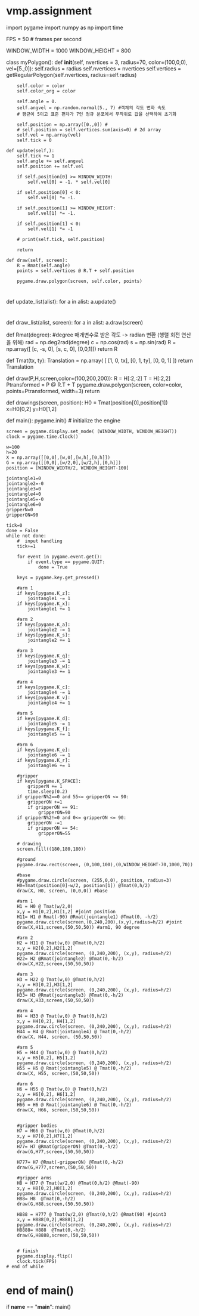 # vmp.assignment

import pygame
import numpy as np
import time

FPS = 50   # frames per second

WINDOW_WIDTH = 1000
WINDOW_HEIGHT = 800

class myPolygon():
    def __init__(self, nvertices = 3, radius=70, color=(100,0,0), vel=[5.,0]):
        self.radius = radius
        self.nvertices = nvertices
        self.vertices = getRegularPolygon(self.nvertices, radius=self.radius)

        self.color = color
        self.color_org = color 

        self.angle = 0.
        self.angvel = np.random.normal(5., 7) #객체의 각도 변화 속도
        # 평균이 5이고 표준 편차가 7인 정규 분포에서 무작위로 값을 선택하여 초기화

        self.position = np.array([0.,0]) #
        # self.position = self.vertices.sum(axis=0) # 2d array
        self.vel = np.array(vel)
        self.tick = 0

    def update(self,):
        self.tick += 1
        self.angle += self.angvel
        self.position += self.vel

        if self.position[0] >= WINDOW_WIDTH:
            self.vel[0] = -1. * self.vel[0]

        if self.position[0] < 0:
            self.vel[0] *= -1.

        if self.position[1] >= WINDOW_HEIGHT:
            self.vel[1] *= -1.

        if self.position[1] < 0:
            self.vel[1] *= -1

        # print(self.tick, self.position)

        return

    def draw(self, screen):
        R = Rmat(self.angle)
        points = self.vertices @ R.T + self.position

        pygame.draw.polygon(screen, self.color, points)
#

def update_list(alist):
    for a in alist:
        a.update()
#
def draw_list(alist, screen):
    for a in alist:
        a.draw(screen)

def Rmat(degree): #degree 매개변수로 받은 각도 -> radian 변환 (행렬 회전 연산을 위해)
    rad = np.deg2rad(degree) 
    c = np.cos(rad)
    s = np.sin(rad)
    R = np.array([ [c, -s, 0],
                   [s,  c, 0], [0,0,1]])
    return R

def Tmat(tx, ty):
    Translation = np.array( [
        [1, 0, tx],
        [0, 1, ty],
        [0, 0, 1]
    ])
    return Translation

def draw(P,H,screen,color=(100,200,200)):
    R = H[:2,:2]
    T = H[:2,2]
    Ptransformed = P @ R.T + T
    pygame.draw.polygon(screen, color=color, points=Ptransformed, width=3)
    return
    

def drawings(screen, position):
    H0 = Tmat(position[0],position[1])
    x=H0[0,2]
    y=H0[1,2]
    
    
    
def main():
    pygame.init() # initialize the engine

    screen = pygame.display.set_mode( (WINDOW_WIDTH, WINDOW_HEIGHT))
    clock = pygame.time.Clock()
    
    w=100
    h=20
    X = np.array([[0,0],[w,0],[w,h],[0,h]])
    G = np.array([[0,0],[w/2,0],[w/2,h],[0,h]])
    position = [WINDOW_WIDTH/2, WINDOW_HEIGHT-100]
    
    jointangle1=0
    jointangle2=-0
    jointangle3=0
    jointangle4=0
    jointangle5=-0
    jointangle6=0
    gripperN=0
    gripperON=90
    
    tick=0
    done = False
    while not done:
        #  input handling
        tick+=1
        
        for event in pygame.event.get():
            if event.type == pygame.QUIT:
                done = True
                
        keys = pygame.key.get_pressed()
        
        #arm 1
        if keys[pygame.K_z]:  
            jointangle1 -= 1  
        if keys[pygame.K_x]:  
            jointangle1 += 1  
        
        #arm 2
        if keys[pygame.K_a]:  
            jointangle2 -= 1  
        if keys[pygame.K_s]: 
            jointangle2 += 1 
           
        #arm 3 
        if keys[pygame.K_q]: 
            jointangle3 -= 1 
        if keys[pygame.K_w]: 
            jointangle3 += 1
        
        #arm 4  
        if keys[pygame.K_c]: 
            jointangle4 -= 1 
        if keys[pygame.K_v]: 
            jointangle4 += 1
            
        #arm 5
        if keys[pygame.K_d]: 
            jointangle5 -= 1 
        if keys[pygame.K_f]: 
            jointangle5 += 1
        
        #arm 6
        if keys[pygame.K_e]: 
            jointangle6 -= 1 
        if keys[pygame.K_r]: 
            jointangle6 += 1
            
        #gripper
        if keys[pygame.K_SPACE]:
            gripperN += 1
            time.sleep(0.2)
        if gripperN%2==0 and 55<= gripperON <= 90:
            gripperON +=1   
            if gripperON == 91:
                gripperON=90
        if gripperN%2!=0 and 0<= gripperON <= 90:
            gripperON -=1
            if gripperON == 54:
                gripperON=55
        
        # drawing
        screen.fill((180,180,180))
        
        #ground
        pygame.draw.rect(screen, (0,100,100),(0,WINDOW_HEIGHT-70,1000,70))
        
        #base
        #pygame.draw.circle(screen, (255,0,0), position, radius=3)
        H0=Tmat(position[0]-w/2, position[1]) @Tmat(0,h/2)
        draw(X, H0, screen, (0,0,0)) #base
        
        #arm 1
        H1 = H0 @ Tmat(w/2,0)
        x,y = H1[0,2],H1[1,2] #joint position
        H11= H1 @ Rmat(-90) @Rmat(jointangle1) @Tmat(0, -h/2) 
        pygame.draw.circle(screen,(0,240,200),(x,y),radius=h/2) #joint
        draw(X,H11,screen,(50,50,50)) #arm1, 90 degree
        
        #arm 2
        H2 = H11 @ Tmat(w,0) @Tmat(0,h/2)
        x,y = H2[0,2],H2[1,2]
        pygame.draw.circle(screen, (0,240,200), (x,y), radius=h/2)
        H22= H2 @Rmat(jointangle2) @Tmat(0,-h/2)
        draw(X,H22,screen,(50,50,50))
        
        #arm 3
        H3 = H22 @ Tmat(w,0) @Tmat(0,h/2)
        x,y = H3[0,2],H3[1,2]
        pygame.draw.circle(screen, (0,240,200), (x,y), radius=h/2)
        H33= H3 @Rmat(jointangle3) @Tmat(0,-h/2)
        draw(X,H33,screen,(50,50,50))
        
        #arm 4
        H4 = H33 @ Tmat(w,0) @ Tmat(0,h/2)
        x,y = H4[0,2], H4[1,2]
        pygame.draw.circle(screen, (0,240,200), (x,y), radius=h/2)
        H44 = H4 @ Rmat(jointangle4) @ Tmat(0,-h/2)
        draw(X, H44, screen, (50,50,50))

        #arm 5
        H5 = H44 @ Tmat(w,0) @ Tmat(0,h/2)
        x,y = H5[0,2], H5[1,2]
        pygame.draw.circle(screen, (0,240,200), (x,y), radius=h/2)
        H55 = H5 @ Rmat(jointangle5) @ Tmat(0,-h/2)
        draw(X, H55, screen,(50,50,50))

        #arm 6
        H6 = H55 @ Tmat(w,0) @ Tmat(0,h/2)
        x,y = H6[0,2], H6[1,2]
        pygame.draw.circle(screen, (0,240,200), (x,y), radius=h/2)
        H66 = H6 @ Rmat(jointangle6) @ Tmat(0,-h/2)
        draw(X, H66, screen,(50,50,50))
        
        
        #gripper bodies
        H7 = H66 @ Tmat(w,0) @Tmat(0,h/2)
        x,y = H7[0,2],H7[1,2]
        pygame.draw.circle(screen, (0,240,200), (x,y), radius=h/2)
        H77= H7 @Rmat(gripperON) @Tmat(0,-h/2)
        draw(G,H77,screen,(50,50,50))
        
        H777= H7 @Rmat(-gripperON) @Tmat(0,-h/2)
        draw(G,H777,screen,(50,50,50))
        
        #gripper arms
        H8 = H77 @ Tmat(w/2,0) @Tmat(0,h/2) @Rmat(-90)
        x,y = H8[0,2],H8[1,2]
        pygame.draw.circle(screen, (0,240,200), (x,y), radius=h/2)
        H88= H8  @Tmat(0,-h/2)
        draw(G,H88,screen,(50,50,50))
        
        H888 = H777 @ Tmat(w/2,0) @Tmat(0,h/2) @Rmat(90) #joint3
        x,y = H888[0,2],H888[1,2]
        pygame.draw.circle(screen, (0,240,200), (x,y), radius=h/2)
        H8888= H888  @Tmat(0,-h/2)
        draw(G,H8888,screen,(50,50,50))
        
        
        # finish
        pygame.display.flip()
        clock.tick(FPS)
    # end of while
# end of main()

if __name__ == "__main__":
    main()
